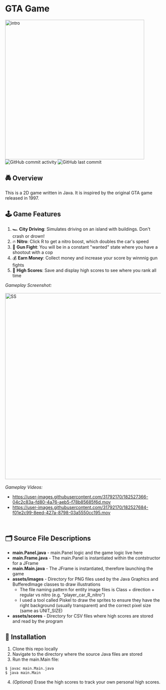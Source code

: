 # GTA Game
<img width="450" alt="intro" src="https://user-images.githubusercontent.com/31792170/181679196-c5b68d0f-0cf5-4039-873d-6f4d92e104ac.jpg">
<img alt="GitHub commit activity" src="https://img.shields.io/github/commit-activity/m/aaroncorona/GTA-Game">
<img alt="GitHub last commit" src="https://img.shields.io/github/last-commit/aaroncorona/GTA-Game">


## 🚔 Overview
This is a 2D game written in Java. It is inspired by the original GTA game released in 1997.


## 🕹️ Game Features
1. 🏎️ **City Driving**: Simulates driving on an island with buildings. Don't crash or drown! 
2. 🔥 **Nitro**: Click R to get a nitro boost, which doubles the car's speed 
3. 🚨 **Gun Fight**: You will be in a constant "wanted" state where you have a shootout with a cop
4. 💰 **Earn Money**: Collect money and increase your score by winnnig gun fights
5. 🥇 **High Scores**: Save and display high scores to see where you rank all time


*Gameplay Screenshot:*
<br>
<br>
<img width="600" alt="SS" src="https://user-images.githubusercontent.com/31792170/182765478-c408127a-c761-4ef2-b13b-91fae0cbf2f1.png">
<br>
<br>
*Gameplay Videos:*
<br>
* https://user-images.githubusercontent.com/31792170/182527366-04c2c83a-fd80-4a76-aeb5-f78b85685f6d.mov
* https://user-images.githubusercontent.com/31792170/182527684-f01e2c99-8eed-427a-8798-03a5550cc195.mov
<br>


## 🗂️ Source File Descriptions
* **main.Panel.java** - main.Panel logic and the game logic live here
* **main.Frame.java** - The main.Panel is instantiated within the contstructor for a JFrame
* **main.Main.java** - The JFrame is instantiated, therefore launching the game
* **assets/images** - Directory for PNG files used by the Java Graphics and BufferedImage classes to draw illustrations
  * The file naming pattern for entity image files is Class + direction + regular vs nitro (e.g. "player_car_R_nitro")
  * I used a tool called Piskel to draw the sprites to ensure they have the right background (usually transparent) and the correct pixel size (same as UNIT_SIZE) 
* **assets/scores** - Directory for CSV files where high scores are stored and read by the program


## 🚀 Installation
1. Clone this repo locally 
2. Navigate to the directory where the source Java files are stored
3. Run the main.Main file:
```
$ javac main.Main.java
$ java main.Main
```
4. *(Optional)* Erase the high scores to track your own personal high scores.


